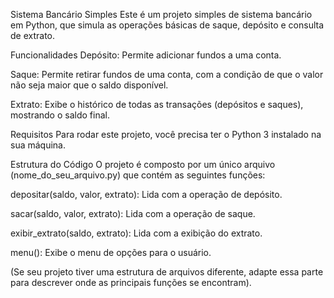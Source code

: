 Sistema Bancário Simples
Este é um projeto simples de sistema bancário em Python, que simula as operações básicas de saque, depósito e consulta de extrato.

Funcionalidades
Depósito: Permite adicionar fundos a uma conta.

Saque: Permite retirar fundos de uma conta, com a condição de que o valor não seja maior que o saldo disponível.

Extrato: Exibe o histórico de todas as transações (depósitos e saques), mostrando o saldo final.

Requisitos
Para rodar este projeto, você precisa ter o Python 3 instalado na sua máquina.

Estrutura do Código
O projeto é composto por um único arquivo (nome_do_seu_arquivo.py) que contém as seguintes funções:

depositar(saldo, valor, extrato): Lida com a operação de depósito.

sacar(saldo, valor, extrato): Lida com a operação de saque.

exibir_extrato(saldo, extrato): Lida com a exibição do extrato.

menu(): Exibe o menu de opções para o usuário.

(Se seu projeto tiver uma estrutura de arquivos diferente, adapte essa parte para descrever onde as principais funções se encontram).
